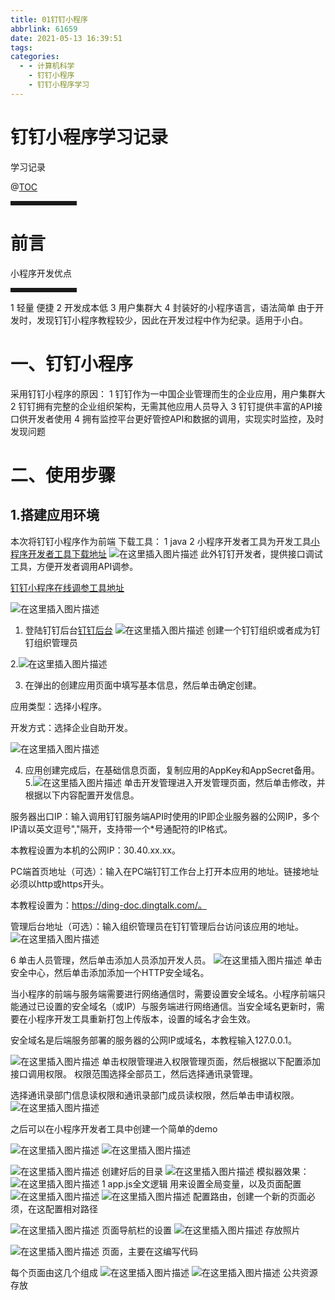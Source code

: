 ```yaml
---
title: 01钉钉小程序
abbrlink: 61659
date: 2021-05-13 16:39:51
tags:
categories:
  - - 计算机科学
    - 钉钉小程序
    - 钉钉小程序学习
---
```



# 钉钉小程序学习记录
 

学习记录
 

@[TOC](文章目录)

</font>

<hr style=" border:solid; width:100px; height:1px;" color=#000000 size=1">

# 前言

 小程序开发优点

<hr style=" border:solid; width:100px; height:1px;" color=#000000 size=1">

 1 轻量 便捷
 2 开发成本低
 3 用户集群大
 4 封装好的小程序语言，语法简单
 由于开发时，发现钉钉小程序教程较少，因此在开发过程中作为纪录。适用于小白。

# 一、钉钉小程序


 采用钉钉小程序的原因：
 1 钉钉作为一中国企业管理而生的企业应用，用户集群大
 2 钉钉拥有完整的企业组织架构，无需其他应用人员导入
 3 钉钉提供丰富的API接口供开发者使用
 4 拥有监控平台更好管控API和数据的调用，实现实时监控，及时发现问题
 



# 二、使用步骤
## 1.搭建应用环境
本次将钉钉小程序作为前端
下载工具：
1 java
2 小程序开发者工具为开发工具[小程序开发者工具下载地址](https://developers.dingtalk.com/document/resourcedownload/miniapp-tool?pnamespace=app)
![在这里插入图片描述](https://img-blog.csdnimg.cn/20210421175821647.png)
此外钉钉开发者，提供接口调试工具，方便开发者调用API调参。


[钉钉小程序在线调参工具地址](https://developers.dingtalk.com/document/resourcedownload/jsapi-explorer?pnamespace=app)

 
![在这里插入图片描述](https://img-blog.csdnimg.cn/20210421180315927.png?x-oss-process=image/watermark,type_ZmFuZ3poZW5naGVpdGk,shadow_10,text_aHR0cHM6Ly9ibG9nLmNzZG4ubmV0L3dlaXhpbl80NDA1NDc1Ng==,size_16,color_FFFFFF,t_70)

 1. 登陆钉钉后台[钉钉后台](https://oa.dingtalk.com/?redirect=http://oa.dingtalk.com/omp/api/micro_app/admin/landing?corpid=open-dev.dingtalk.com&redirect_url=http://open-dev.dingtalk.com/#/login)
 ![在这里插入图片描述](https://img-blog.csdnimg.cn/20210421180538796.png?x-oss-process=image/watermark,type_ZmFuZ3poZW5naGVpdGk,shadow_10,text_aHR0cHM6Ly9ibG9nLmNzZG4ubmV0L3dlaXhpbl80NDA1NDc1Ng==,size_16,color_FFFFFF,t_70)
 创建一个钉钉组织或者成为钉钉组织管理员

 2.![在这里插入图片描述](https://img-blog.csdnimg.cn/20210421180640509.png?x-oss-process=image/watermark,type_ZmFuZ3poZW5naGVpdGk,shadow_10,text_aHR0cHM6Ly9ibG9nLmNzZG4ubmV0L3dlaXhpbl80NDA1NDc1Ng==,size_16,color_FFFFFF,t_70)

 3. 在弹出的创建应用页面中填写基本信息，然后单击确定创建。

应用类型：选择小程序。

开发方式：选择企业自助开发。

 ![在这里插入图片描述](https://img-blog.csdnimg.cn/20210421181101213.png?x-oss-process=image/watermark,type_ZmFuZ3poZW5naGVpdGk,shadow_10,text_aHR0cHM6Ly9ibG9nLmNzZG4ubmV0L3dlaXhpbl80NDA1NDc1Ng==,size_16,color_FFFFFF,t_70)

 4. 应用创建完成后，在基础信息页面，复制应用的AppKey和AppSecret备用。
 5.![在这里插入图片描述](https://img-blog.csdnimg.cn/20210421181140972.png?x-oss-process=image/watermark,type_ZmFuZ3poZW5naGVpdGk,shadow_10,text_aHR0cHM6Ly9ibG9nLmNzZG4ubmV0L3dlaXhpbl80NDA1NDc1Ng==,size_16,color_FFFFFF,t_70)
单击开发管理进入开发管理页面，然后单击修改，并根据以下内容配置开发信息。

服务器出口IP：输入调用钉钉服务端API时使用的IP即企业服务器的公网IP，多个IP请以英文逗号","隔开，支持带一个*号通配符的IP格式。

本教程设置为本机的公网IP：30.40.xx.xx。

PC端首页地址（可选）：输入在PC端钉钉工作台上打开本应用的地址。链接地址必须以http或https开头。

本教程设置为：https://ding-doc.dingtalk.com/。

管理后台地址（可选）：输入组织管理员在钉钉管理后台访问该应用的地址。
![在这里插入图片描述](https://img-blog.csdnimg.cn/20210421181205965.png?x-oss-process=image/watermark,type_ZmFuZ3poZW5naGVpdGk,shadow_10,text_aHR0cHM6Ly9ibG9nLmNzZG4ubmV0L3dlaXhpbl80NDA1NDc1Ng==,size_16,color_FFFFFF,t_70)

6 单击人员管理，然后单击添加人员添加开发人员。
![在这里插入图片描述](https://img-blog.csdnimg.cn/20210421181234257.png?x-oss-process=image/watermark,type_ZmFuZ3poZW5naGVpdGk,shadow_10,text_aHR0cHM6Ly9ibG9nLmNzZG4ubmV0L3dlaXhpbl80NDA1NDc1Ng==,size_16,color_FFFFFF,t_70)
单击安全中心，然后单击添加添加一个HTTP安全域名。

当小程序的前端与服务端需要进行网络通信时，需要设置安全域名。小程序前端只能通过已设置的安全域名（或IP）与服务端进行网络通信。当安全域名更新时，需要在小程序开发工具重新打包上传版本，设置的域名才会生效。

安全域名是后端服务部署的服务器的公网IP或域名，本教程输入127.0.0.1。

![在这里插入图片描述](https://img-blog.csdnimg.cn/20210421181259228.png?x-oss-process=image/watermark,type_ZmFuZ3poZW5naGVpdGk,shadow_10,text_aHR0cHM6Ly9ibG9nLmNzZG4ubmV0L3dlaXhpbl80NDA1NDc1Ng==,size_16,color_FFFFFF,t_70)
单击权限管理进入权限管理页面，然后根据以下配置添加接口调用权限。
权限范围选择全部员工，然后选择通讯录管理。

选择通讯录部门信息读权限和通讯录部门成员读权限，然后单击申请权限。
![在这里插入图片描述](https://img-blog.csdnimg.cn/20210421181340910.png?x-oss-process=image/watermark,type_ZmFuZ3poZW5naGVpdGk,shadow_10,text_aHR0cHM6Ly9ibG9nLmNzZG4ubmV0L3dlaXhpbl80NDA1NDc1Ng==,size_16,color_FFFFFF,t_70)


 之后可以在小程序开发者工具中创建一个简单的demo
 
 ![在这里插入图片描述](https://img-blog.csdnimg.cn/20210421182322826.png)
![在这里插入图片描述](https://img-blog.csdnimg.cn/20210421182409241.png?x-oss-process=image/watermark,type_ZmFuZ3poZW5naGVpdGk,shadow_10,text_aHR0cHM6Ly9ibG9nLmNzZG4ubmV0L3dlaXhpbl80NDA1NDc1Ng==,size_16,color_FFFFFF,t_70)

![在这里插入图片描述](https://img-blog.csdnimg.cn/20210421182503611.png?x-oss-process=image/watermark,type_ZmFuZ3poZW5naGVpdGk,shadow_10,text_aHR0cHM6Ly9ibG9nLmNzZG4ubmV0L3dlaXhpbl80NDA1NDc1Ng==,size_16,color_FFFFFF,t_70)
创建好后的目录
![在这里插入图片描述](https://img-blog.csdnimg.cn/20210421182608774.png?x-oss-process=image/watermark,type_ZmFuZ3poZW5naGVpdGk,shadow_10,text_aHR0cHM6Ly9ibG9nLmNzZG4ubmV0L3dlaXhpbl80NDA1NDc1Ng==,size_16,color_FFFFFF,t_70)
模拟器效果：![在这里插入图片描述](https://img-blog.csdnimg.cn/20210421182723513.png?x-oss-process=image/watermark,type_ZmFuZ3poZW5naGVpdGk,shadow_10,text_aHR0cHM6Ly9ibG9nLmNzZG4ubmV0L3dlaXhpbl80NDA1NDc1Ng==,size_16,color_FFFFFF,t_70)
1 app.js全文逻辑
用来设置全局变量，以及页面配置
![在这里插入图片描述](https://img-blog.csdnimg.cn/20210421182823799.png?x-oss-process=image/watermark,type_ZmFuZ3poZW5naGVpdGk,shadow_10,text_aHR0cHM6Ly9ibG9nLmNzZG4ubmV0L3dlaXhpbl80NDA1NDc1Ng==,size_16,color_FFFFFF,t_70)
![在这里插入图片描述](https://img-blog.csdnimg.cn/20210421183041431.png?x-oss-process=image/watermark,type_ZmFuZ3poZW5naGVpdGk,shadow_10,text_aHR0cHM6Ly9ibG9nLmNzZG4ubmV0L3dlaXhpbl80NDA1NDc1Ng==,size_16,color_FFFFFF,t_70)
配置路由，创建一个新的页面必须，在这配置相对路径

![在这里插入图片描述](https://img-blog.csdnimg.cn/20210421183128492.png?x-oss-process=image/watermark,type_ZmFuZ3poZW5naGVpdGk,shadow_10,text_aHR0cHM6Ly9ibG9nLmNzZG4ubmV0L3dlaXhpbl80NDA1NDc1Ng==,size_16,color_FFFFFF,t_70)
页面导航栏的设置
![在这里插入图片描述](https://img-blog.csdnimg.cn/20210421183205639.png)
存放照片

![在这里插入图片描述](https://img-blog.csdnimg.cn/20210421183227798.png)
页面，主要在这编写代码

每个页面由这几个组成
![在这里插入图片描述](https://img-blog.csdnimg.cn/20210421183258739.png)
![在这里插入图片描述](https://img-blog.csdnimg.cn/20210421183322126.png)
公共资源存放

